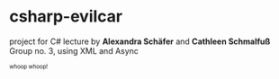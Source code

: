 # csharp-evilcar
project for C# lecture by **Alexandra Schäfer** and **Cathleen Schmalfuß**\
Group no. 3, using XML and Async




<sub><sup>whoop whoop!</sup></sub>
